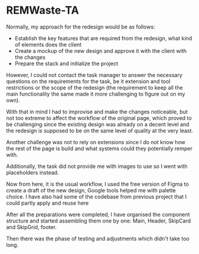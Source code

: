 # REMWaste-TA

Normally, my approach for the redesign would be as follows:

- Establish the key features that are required from the redesign, what kind of elements does the client 
- Create a mockup of the new design and approve it with the client with the changes
- Prepare the stack and initialize the project

However, I could not contact the task manager to answer the necessary questions on the requirements for the task,
be it extension and tool restrictions or the scope of the redesign (the requirement to keep all the main functionality the same
made it more challenging to figure out on my own). 

With that in mind I had to improvise and make the changes noticeable, but not too extreme to affect the workflow of the original page, 
which proved to be challenging since the existing design was already on a decent level and the redesign is supposed to be on the same level of quality at the very least.

Another challenge was not to rely on extensions since I do not know how the rest of the page is build and what systems 
could they potentially remper with.

Additionally, the task did not provide me with images to use so I went with placeholders instead.


Now from here, it is the usual workflow, I used the free version of Figma to create a draft of the new design, 
Google tools helped me with palette choice. 
I have also had some of the codebase from previous project that I could partly apply and reuse here

After all the preparations were completed, I have organised the component structure and started assembling them one by one:
Main, Header, SkipCard and SkipGrid, footer.

Then there was the phase of testing and adjustments which didn't take too long.